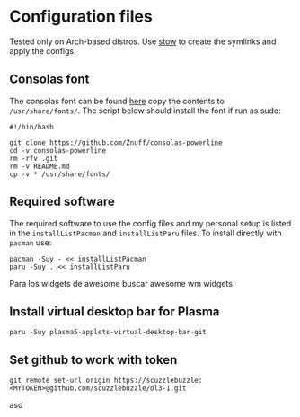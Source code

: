 Configuration files
===================

Tested only on Arch-based distros. Use [stow](https://www.gnu.org/software/stow/manual/stow.html) to create the symlinks and apply the configs.

Consolas font
-------------

The consolas font can be found [here](https://github.com/Znuff/consolas-powerline) copy the contents to `/usr/share/fonts/`. The script below should install the font if run as sudo:

```
#!/bin/bash

git clone https://github.com/Znuff/consolas-powerline
cd -v consolas-powerline
rm -rfv .git
rm -v README.md
cp -v * /usr/share/fonts/
```

Required software
-----------------

The required software to use the config files and my personal setup is listed in the `installListPacman` and `installListParu` files. To install directly with `pacman` use:

```
pacman -Suy - << installListPacman
paru -Suy . << installListParu
```

Para los widgets de awesome buscar awesome wm widgets

## Install virtual desktop bar for Plasma

```
paru -Suy plasma5-applets-virtual-desktop-bar-git
```

## Set github to work with token

```
git remote set-url origin https://scuzzlebuzzle:<MYTOKEN>@github.com/scuzzlebuzzle/ol3-1.git
```

asd
